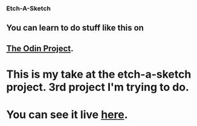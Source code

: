 ### Etch-A-Sketch

## You can learn to do stuff like this on

## [The Odin Project](https://www.theodinproject.com/).

# This is my take at the etch-a-sketch project. 3rd project I'm trying to do.

# You can see it live [here]().
